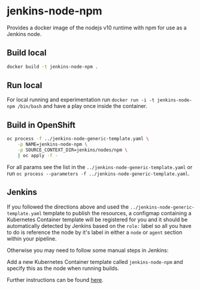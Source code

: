 # jenkins-node-npm

Provides a docker image of the nodejs v10 runtime with npm for use as a Jenkins node.

## Build local

```bash
docker build -t jenkins-node-npm .
```

## Run local

For local running and experimentation run `docker run -i -t jenkins-node-npm /bin/bash` and have a play once inside the container.

## Build in OpenShift

```bash
oc process -f ../jenkins-node-generic-template.yaml \
    -p NAME=jenkins-node-npm \
    -p SOURCE_CONTEXT_DIR=jenkins/nodes/npm \
    | oc apply -f -
```

For all params see the list in the `../jenkins-node-generic-template.yaml` or run `oc process --parameters -f ../jenkins-node-generic-template.yaml`.

## Jenkins

If you followed the directions above and used the `../jenkins-node-generic-template.yaml` template to publish the resources, a configmap containing a Kubernetes Container template will be registered for you and it should be automatically detected by Jenkins based on the `role:` label so all you have to do is reference the node by it's label in either a `node` or `agent` section within your pipeline.

Otherwise you may need to follow some manual steps in Jenkins:

Add a new Kubernetes Container template called `jenkins-node-npm` and specify this as the node when running builds.

Further instructions can be found [here](https://docs.openshift.com/container-platform/3.11/using_images/other_images/jenkins.html#using-the-jenkins-kubernetes-plug-in).